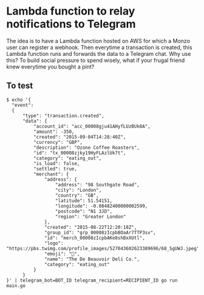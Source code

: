 # Lambda function to relay notifications to Telegram
The idea is to have a Lambda function hosted on AWS for which a Monzo user can register a webhook. Then everytime a transaction is created, this Lambda function runs and forwards the data to a Telegram chat. Why use this? To build social pressure to spend wisely, what if your frugal friend knew everytime you bought a pint?

## To test
```
$ echo '{
  "event":
  {
      "type": "transaction.created",
      "data": {
          "account_id": "acc_00008gju41AHyfLUzBUk8A",
          "amount": -350,
          "created": "2015-09-04T14:28:40Z",
          "currency": "GBP",
          "description": "Ozone Coffee Roasters",
          "id": "tx_00008zjky19HyFLAzlUk7t",
          "category": "eating_out",
          "is_load": false,
          "settled": true,
          "merchant": {
              "address": {
                  "address": "98 Southgate Road",
                  "city": "London",
                  "country": "GB",
                  "latitude": 51.54151,
                  "longitude": -0.08482400000002599,
                  "postcode": "N1 3JD",
                  "region": "Greater London"
              },
              "created": "2015-08-22T12:20:18Z",
              "group_id": "grp_00008zIcpbBOaAr7TTP3sv",
              "id": "merch_00008zIcpbAKe8shBxXUtl",
              "logo": "https://pbs.twimg.com/profile_images/527043602623389696/68_SgUWJ.jpeg",
              "emoji": "🍞",
              "name": "The De Beauvoir Deli Co.",
              "category": "eating_out"
          }
      }
}' | telegram_bot=BOT_ID telegram_recipient=RECIPIENT_ID go run main.go
```
